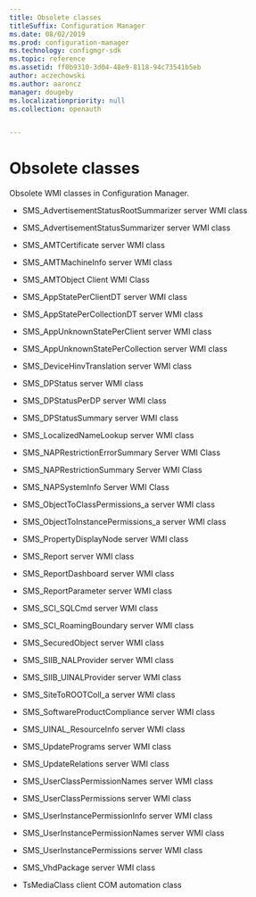 ```yaml
---
title: Obsolete classes
titleSuffix: Configuration Manager
ms.date: 08/02/2019
ms.prod: configuration-manager
ms.technology: configmgr-sdk
ms.topic: reference
ms.assetid: ff0b9310-3d04-48e9-8118-94c73541b5eb
author: aczechowski
ms.author: aaroncz
manager: dougeby
ms.localizationpriority: null
ms.collection: openauth


---
```


# Obsolete classes

Obsolete WMI classes in Configuration Manager.  

- SMS_AdvertisementStatusRootSummarizer server WMI class

- SMS_AdvertisementStatusSummarizer server WMI class

- SMS_AMTCertificate server WMI class

- SMS_AMTMachineInfo server WMI class

- SMS_AMTObject Client WMI Class

- SMS_AppStatePerClientDT server WMI class

- SMS_AppStatePerCollectionDT server WMI class

- SMS_AppUnknownStatePerClient server WMI class

- SMS_AppUnknownStatePerCollection server WMI class

- SMS_DeviceHinvTranslation server WMI class

- SMS_DPStatus server WMI class

- SMS_DPStatusPerDP server WMI class

- SMS_DPStatusSummary server WMI class

- SMS_LocalizedNameLookup server WMI class

- SMS_NAPRestrictionErrorSummary Server WMI Class  

- SMS_NAPRestrictionSummary Server WMI Class  

- SMS_NAPSystemInfo Server WMI Class

- SMS_ObjectToClassPermissions_a server WMI class

- SMS_ObjectToInstancePermissions_a server WMI class

- SMS_PropertyDisplayNode server WMI class

- SMS_Report server WMI class

- SMS_ReportDashboard server WMI class

- SMS_ReportParameter server WMI class

- SMS_SCI_SQLCmd server WMI class

- SMS_SCI_RoamingBoundary server WMI class

- SMS_SecuredObject server WMI class

- SMS_SIIB_NALProvider server WMI class

- SMS_SIIB_UINALProvider server WMI class

- SMS_SiteToROOTColl_a server WMI class

- SMS_SoftwareProductCompliance server WMI class

- SMS_UINAL_ResourceInfo server WMI class

- SMS_UpdatePrograms server WMI class

- SMS_UpdateRelations server WMI class

- SMS_UserClassPermissionNames server WMI class

- SMS_UserClassPermissions server WMI class

- SMS_UserInstancePermissionInfo server WMI class

- SMS_UserInstancePermissionNames server WMI class

- SMS_UserInstancePermissions server WMI class

- SMS_VhdPackage server WMI class

- TsMediaClass client COM automation class
